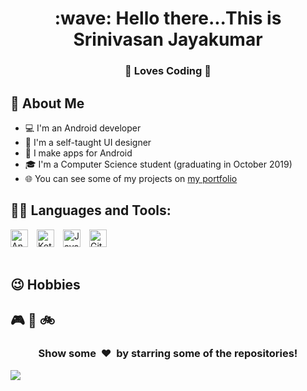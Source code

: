 <span align="center">
          <h1>:wave: Hello there...This is Srinivasan Jayakumar</h1>
          <h3> 💙 Loves Coding 💙 </h3>
</span>

## 📖 About Me

* 💻 I'm an Android developer
* 🎨 I'm a self-taught UI designer
* 📱 I make apps for Android
* 🎓 I'm a Computer Science student (graduating in October 2019)
* 🌐 You can see some of my projects on [my portfolio](https://github.com/SrinivasanJayakumarr/)

## 👨‍💻 Languages and Tools:

<table>
          <a href="#"><img alt="Android Studio" title="Android Studio" height="28px"src="https://i.imgur.com/6nJGNMN.png" /></a>
          <b>&emsp;</b>
          <a href="#"><img alt="Kotlin" title="Kotlin" height="28px"src="https://img.icons8.com/color/48/kotlin.png" /></a>
          <b>&emsp;</b>
          <a href="#"><img alt="Java" title="Java" height="28px"src="https://img.icons8.com/color/48/000000/java-coffee-cup-logo.png" /></a>
          <b>&emsp;</b>
          <a href="#"><img alt="GitHub" title="GitHub" height="28px"src="https://i.imgur.com/DZgetVv.png" /></a>
          <b>&emsp;</b>
</table>

## 😉 Hobbies

<span align="left">
          <h2> 🎮 🎼 🚲 </h2>
</span>
<div align="center">
<h3 align="center">Show some &nbsp;❤️&nbsp; by starring some of the repositories!</h3>
</div><img src="https://github.com/punitkmryh/punitkmryh/blob/master/wave.svg" />
